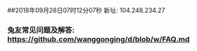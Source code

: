 ##2018年09月28日07时12分07秒 新址: 104.248.234.27
### 兔友常见问题及解答: https://github.com/wanggonging/d/blob/w/FAQ.md
